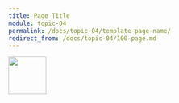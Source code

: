 ```yaml
---
title: Page Title
module: topic-04
permalink: /docs/topic-04/template-page-name/
redirect_from: /docs/topic-04/100-page.md
---
```


<img src="./../../../img/arrow-divider.svg" style="width: 75px; border: none; margin: 0px 0 20px 0" />
